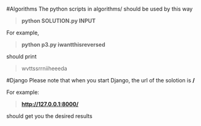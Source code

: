 #Algorithms
The python scripts in algorithms/ should be used by this way
  >**python SOLUTION.py INPUT**

For example,
  >**python p3.py iwantthisreversed**

should print
  >wvttssrrniiheeeda

#Django
Please note that when you start Django, the url of the solotion is **/**

For example:
  >**http://127.0.0.1:8000/**

should get you the desired results